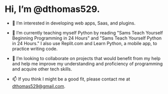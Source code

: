 # Hi, I’m @dthomas529.

- 👀 I’m interested in developing web apps, Saas, and plugins.

- 🌱 I’m currently teaching myself Python by reading "Sams Teach Yourself Beginning Programming in 24 Hours" and "Sams Teach Yourself Python in 24 Hours." I also use Replit.com and Learn Python, a mobile app, to practice writing code.

- 💞️ I’m looking to collaborate on projects that would benefit from my help and help me improve my understanding and proficiency of programming and acquire other tech skills.

- 📫 If you think I might be a good fit, please contact me at dthomas529@gmail.com.
